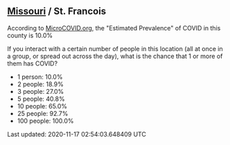 
## [Missouri](/united-states/missouri) / St. Francois

According to [MicroCOVID.org](http://microcovid.org),
the "Estimated Prevalence" of COVID in this county is 10.0%

If you interact with a certain number of people in this location
(all at once in a group, or spread out across the day), what is the chance that
1 or more of them has COVID?

- 1 person: 10.0%
- 2 people: 18.9%
- 3 people: 27.0%
- 5 people: 40.8%
- 10 people: 65.0%
- 25 people: 92.7%
- 100 people: 100.0%

Last updated: 2020-11-17 02:54:03.648409 UTC
